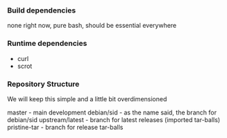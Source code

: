 ### Build dependencies

none right now, pure bash, should be essential everywhere

### Runtime dependencies

* curl
* scrot

### Repository Structure

We will keep this simple and a little bit overdimensioned

master - main development
debian/sid - as the name said, the branch for debian/sid
upstream/latest - branch for latest releases (imported tar-balls)
pristine-tar - branch for release tar-balls